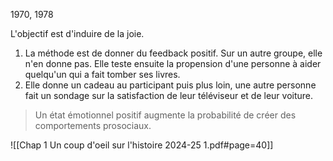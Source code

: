1970, 1978

L'objectif est d'induire de la joie.
1) La méthode est de donner du feedback positif. Sur un autre groupe, elle n'en donne pas. Elle teste ensuite la propension d'une personne à aider quelqu'un qui a fait tomber ses livres.
2) Elle donne un cadeau au participant puis plus loin, une autre personne fait un sondage sur la satisfaction de leur téléviseur et de leur voiture.

> Un état émotionnel positif augmente la probabilité de créer des comportements prosociaux.


![[Chap 1 Un coup d'oeil sur l'histoire 2024-25 1.pdf#page=40]]